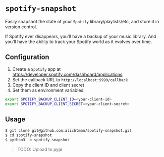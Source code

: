 # `spotify-snapshot`

Easily snapshot the state of your `Spotify` library/playlists/etc, and store it in version control.

If Spotify ever disappears, you'll have a backup of your music library. And you'll have the ability to track your Spotify world as it evolves over time.

## Configuration

1. Create a `Spotify` app at https://developer.spotify.com/dashboard/applications
2. Set the callback URL to `http://localhost:9999/callback`
3. Copy the client ID and client secret
4. Set them as environment variables:

```bash
export SPOTIFY_BACKUP_CLIENT_ID=<your-client-id>
export SPOTIFY_BACKUP_CLIENT_SECRET=<your-client-secret>
```

## Usage

```bash
$ git clone git@github.com:alichtman/spotify-snapshot.git
$ cd spotify-snapshot
$ python3 -m spotify_snapshot
```

> TODO: Upload to pypi
